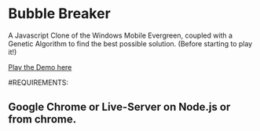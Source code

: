 Bubble Breaker
==============

A Javascript Clone of the Windows Mobile Evergreen, coupled with a Genetic Algorithm to find the best possible solution. (Before starting to play it!)

[Play the Demo here](http://blog.ginader.de/dev/bubble-breaker/index.php)


#REQUIREMENTS:

## Google Chrome or Live-Server on Node.js or from chrome.

